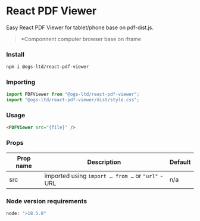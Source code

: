 # React PDF Viewer

Easy React PDF Viewer for tablet/phone base on pdf-dist.js.

> \*Componnent computer browser base on iframe

### Install

```bash
npm i @ogs-ltd/react-pdf-viewer
```

### Importing

```js
import PDFViewer from "@ogs-ltd/react-pdf-viewer";
import "@ogs-ltd/react-pdf-viewer/dist/style.css";
```

### Usage

```html
<PDFViewer src="{file}" />
```

### Props

| Prop name | Description | Default |
| --------- | ----------- | ------- |
| src | imported using `import … from …` or `"url"` - URL | n/a |

###  Node version requirements
```bash
node: ">18.5.0"
```